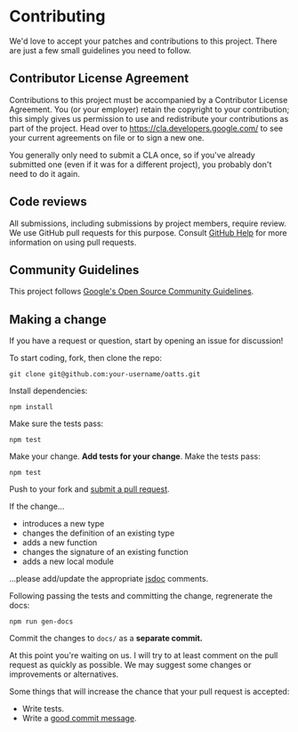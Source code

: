 # Contributing

We'd love to accept your patches and contributions to this project. There are
just a few small guidelines you need to follow.

## Contributor License Agreement

Contributions to this project must be accompanied by a Contributor License
Agreement. You (or your employer) retain the copyright to your contribution;
this simply gives us permission to use and redistribute your contributions as
part of the project. Head over to <https://cla.developers.google.com/> to see
your current agreements on file or to sign a new one.

You generally only need to submit a CLA once, so if you've already submitted one
(even if it was for a different project), you probably don't need to do it
again.

## Code reviews

All submissions, including submissions by project members, require review. We
use GitHub pull requests for this purpose. Consult
[GitHub Help](https://help.github.com/articles/about-pull-requests/) for more
information on using pull requests.

## Community Guidelines

This project follows [Google's Open Source Community
Guidelines](https://opensource.google.com/conduct/).

## Making a change

If you have a request or question, start by opening an issue for discussion!

To start coding, fork, then clone the repo:

    git clone git@github.com:your-username/oatts.git

Install dependencies:

    npm install

Make sure the tests pass:

    npm test

Make your change. **Add tests for your change**. Make the tests pass:

    npm test

Push to your fork and [submit a pull request][pr].

[pr]: https://github.com/google/oatts/compare/

If the change...

* introduces a new type
* changes the definition of an existing type
* adds a new function
* changes the signature of an existing function 
* adds a new local module

...please add/update the appropriate [jsdoc] comments.

[jsdoc]: http://usejsdoc.org/

Following passing the tests and committing the change, regrenerate the docs:

    npm run gen-docs

Commit the changes to `docs/` as a **separate commit.**

At this point you're waiting on us. I will try to at least comment on the pull request as quickly as possible.
We may suggest some changes or improvements or alternatives.

Some things that will increase the chance that your pull request is accepted:

* Write tests.
* Write a [good commit message][commit].

[commit]: https://github.com/erlang/otp/wiki/Writing-good-commit-messages